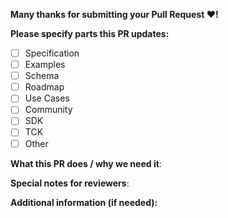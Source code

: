 **Many thanks for submitting your Pull Request :heart:!**

**Please specify parts this PR updates:**

- [ ] Specification
- [ ] Examples
- [ ] Schema
- [ ] Roadmap
- [ ] Use Cases
- [ ] Community
- [ ] SDK
- [ ] TCK
- [ ] Other

**What this PR does / why we need it**:

**Special notes for reviewers**:

**Additional information (if needed):**